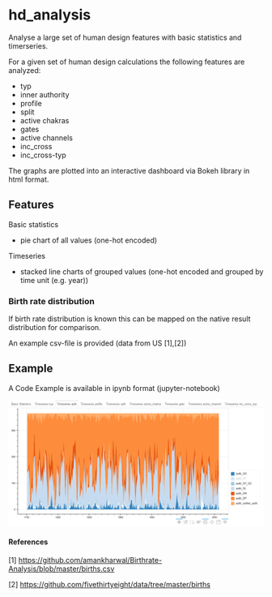 # hd_analysis
Analyse a large set of human design features with basic statistics and timerseries.

For a given set of human design calculations the following features are analyzed:
- typ
- inner authority
- profile
- split
- active chakras
- gates
- active channels
- inc_cross
- inc_cross-typ

The graphs are plotted into an interactive dashboard via Bokeh library in html format.

## Features

Basic statistics 
- pie chart of all values (one-hot encoded)

Timeseries
- stacked line charts of grouped values (one-hot encoded and grouped by time unit (e.g. year))
 
### Birth rate distribution

If birth rate distribution is known this can be mapped on the native result distribution for comparison.

An example csv-file is provided (data from US [1],[2])

## Example
A Code Example is available in ipynb format (jupyter-notebook)


![Dashboard](https://github.com/MicFell/hd_analysis/blob/main/Dashboard_example.PNG)

#### References
<a id="1">[1]</a> 
https://github.com/amankharwal/Birthrate-Analysis/blob/master/births.csv

<a id="2">[2]</a> 
https://github.com/fivethirtyeight/data/tree/master/births
